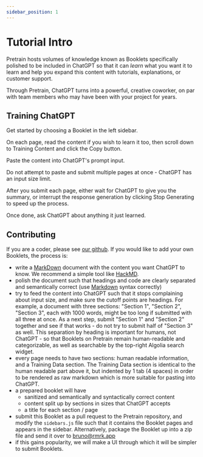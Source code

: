 ```yaml
---
sidebar_position: 1
---
```


# Tutorial Intro

Pretrain hosts volumes of knowledge known as Booklets specifically polished to be included in ChatGPT so that it can _learn_ what you want it to learn and help you expand this content with tutorials, explanations, or customer support.

Through Pretrain, ChatGPT turns into a powerful, creative coworker, on par with team members who may have been with your project for years.

## Training ChatGPT

Get started by choosing a Booklet in the left sidebar.

On each page, read the content if you wish to learn it too, then scroll down to Training Content and click the Copy button. 

Paste the content into ChatGPT's prompt input.

Do not attempt to paste and submit multiple pages at once - ChatGPT has an input size limit.

After you submit each page, either wait for ChatGPT to give you the summary, or interrupt the response generation by clicking Stop Generating to speed up the process.

Once done, ask ChatGPT about anything it just learned.

## Contributing

If you are a coder, please see [our github](https://github.com/swader/pretrain). If you would like to add your own Booklets, the process is:

- write a [MarkDown](https://docs.github.com/en/get-started/writing-on-github/getting-started-with-writing-and-formatting-on-github/basic-writing-and-formatting-syntax) document with the content you want ChatGPT to know. We recommend a simple tool like [HackMD](https://hackmd.io).
- polish the document such that headings and code are clearly separated and semantically correct (use [Markdown](https://docs.github.com/en/get-started/writing-on-github/getting-started-with-writing-and-formatting-on-github/basic-writing-and-formatting-syntax) syntax correctly)
- try to feed the content into ChatGPT such that it stops complaining about input size, and make sure the cutoff points are headings. For example, a document with three sections: "Section 1", "Section 2", "Section 3", each with 1000 words, might be too long if submitted with all three at once. As a next step, submit "Section 1" and "Section 2" together and see if that works - do not try to submit half of "Section 3" as well. This separation by heading is important for humans, not ChatGPT - so that Booklets on Pretrain remain human-readable and categorizable, as well as searchable by the top-right Algolia search widget.
- every page needs to have two sections: human readable information, and a Training Data section. The Training Data section is identical to the human readable part above it, but indented by 1 tab (4 spaces) in order to be rendered as raw markdown which is more suitable for pasting into ChatGPT.
- a prepared booklet will have
  - sanitized and semantically and syntactically correct content
  - content split up by sections in sizes that ChatGPT accepts
  - a title for each section / page
- submit this Booklet as a pull request to the Pretrain repository, and modify the `sidebars.js` file such that it contains the Booklet pages and appears in the sidebar. Alternatively, package the Booklet up into a zip file and send it over to bruno@rmrk.app
- if this gains popularity, we will make a UI through which it will be simpler to submit Booklets.
